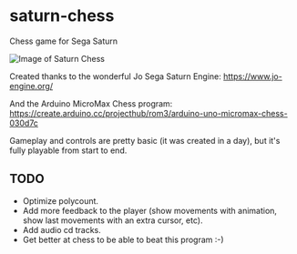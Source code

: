 # saturn-chess
Chess game for Sega Saturn

![Image of Saturn Chess](https://pbs.twimg.com/media/EuteipgXYAEzwT9?format=png&name=small)

Created thanks to the wonderful Jo Sega Saturn Engine: https://www.jo-engine.org/

And the Arduino MicroMax Chess program: https://create.arduino.cc/projecthub/rom3/arduino-uno-micromax-chess-030d7c

Gameplay and controls are pretty basic (it was created in a day), but it's fully playable from start to end.

## TODO

* Optimize polycount.
* Add more feedback to the player (show movements with animation, show last movements with an extra cursor, etc).
* Add audio cd tracks.
* Get better at chess to be able to beat this program :-)
